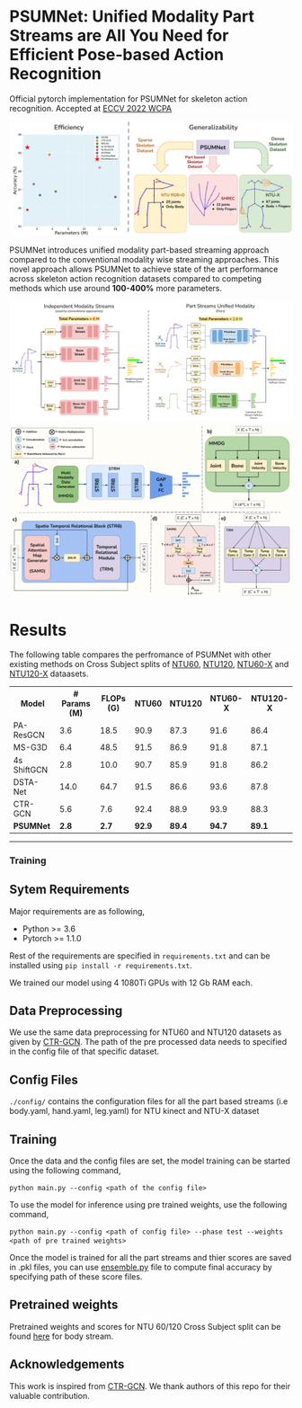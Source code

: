 # PSUMNet: Unified Modality Part Streams are All You Need for Efficient Pose-based Action Recognition
Official pytorch implementation for PSUMNet for skeleton action recognition. Accepted at [ECCV 2022 WCPA](https://sites.google.com/view/wcpa2022/)

![](static/PSUMNet_teaser_image.png)

PSUMNet introduces unified modality part-based streaming approach compared to the conventional modality wise streaming approaches. This novel approach allows PSUMNet to achieve state of the art performance across skeleton action recognition datasets compared to competing methods which use around **100-400%** more parameters.

![](static/PSUMNet_pipeline_diagram2.png)
![](static/PSUMNet_architecture_diagram_2.png)

# Results

The following table compares the perfromance of PSUMNet with other existing methods on Cross Subject splits of [NTU60](https://github.com/shahroudy/NTURGB-D), [NTU120](https://github.com/shahroudy/NTURGB-D), [NTU60-X](https://github.com/skelemoa/ntu-x) and [NTU120-X](https://github.com/skelemoa/ntu-x) dataasets. 

<table>

<tr>
    <th>Model</th>
    <th># Params (M)</th>
    <th>FLOPs (G)</th>
    <th>NTU60</th>
    <th>NTU120</th>
    <th>NTU60-X</th>
    <th>NTU120-X</th>
</tr>

<tr>
    <td>PA-ResGCN</td>
    <td>3.6</td>
    <td>18.5</td>
    <td>90.9</td>
    <td>87.3</td>
    <td>91.6</td>
    <td>86.4</td>
</tr>

<tr>
    <td>MS-G3D</td>
    <td>6.4</td>
    <td>48.5</td>
    <td>91.5</td>
    <td>86.9</td>
    <td>91.8</td>
    <td>87.1</td>
</tr>

<tr>
    <td>4s ShiftGCN</td>
    <td>2.8</td>
    <td>10.0</td>
    <td>90.7</td>
    <td>85.9</td>
    <td>91.8</td>
    <td>86.2</td>
</tr>

<tr>
    <td>DSTA-Net</td>
    <td>14.0</td>
    <td>64.7</td>
    <td>91.5</td>
    <td>86.6</td>
    <td>93.6</td>
    <td>87.8</td>
</tr>

<tr>
    <td>CTR-GCN</td>
    <td>5.6</td>
    <td>7.6</td>
    <td>92.4</td>
    <td>88.9</td>
    <td>93.9</td>
    <td>88.3</td>
</tr>

<tr>
    <td><b>PSUMNet</b></td>
    <td><b>2.8</b></td>
    <td><b>2.7</b></td>
    <td><b>92.9</b></td>
    <td><b>89.4</b></td>
    <td><b>94.7</b></td>
    <td><b>89.1</b></td>
</tr>

</table>

<hr/>



### Training

## Sytem Requirements

Major requirements are as following,

- Python >= 3.6
- Pytorch >= 1.1.0

Rest of the requirements are specified in `requirements.txt` and can be installed using `pip install -r requirements.txt`. 

We trained our model using 4 1080Ti GPUs with 12 Gb RAM each.

## Data Preprocessing

We use the same data preprocessing for NTU60 and NTU120 datasets as given by [CTR-GCN](https://github.com/Uason-Chen/CTR-GCN). The path of the pre processed data needs to specified in the config file of that specific dataset.

## Config Files

`./config/` contains the configuration files for all the part based streams (i.e body.yaml, hand.yaml, leg.yaml) for NTU kinect and NTU-X dataset

## Training

Once the data and the config files are set, the model training can be started using the following command,

```
python main.py --config <path of the config file>
```

To use the model for inference using pre trained weights, use the following command,

```
python main.py --config <path of config file> --phase test --weights <path of pre trained weights>
```

Once the model is trained for all the part streams and thier scores are saved in .pkl files, you can use [ensemble.py](./ensemble.py) file to compute final accuracy by specifying path of these score files.


## Pretrained weights

Pretrained weights and scores for NTU 60/120 Cross Subject split can be found [here](https://drive.google.com/file/d/1St9X0t0PCScgcB4V2Ik9wSBvb7tuvzTC/view?usp=sharing) for body stream.

## Acknowledgements

This work is inspired from [CTR-GCN](https://github.com/Uason-Chen/CTR-GCN). We thank authors of this repo for their valuable contribution.